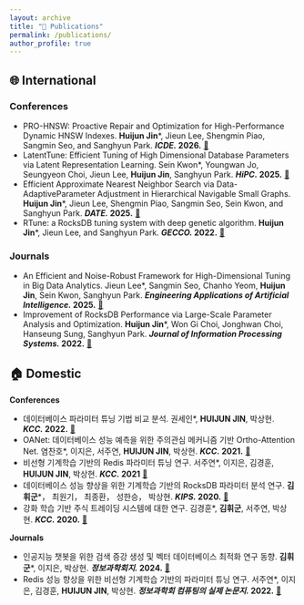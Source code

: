 ```yaml
---
layout: archive
title: "📝 Publications"
permalink: /publications/
author_profile: true
---
```

## 🌐 International
### Conferences
* PRO-HNSW: Proactive Repair and Optimization for High-Performance Dynamic HNSW Indexes. **Huijun Jin***, Jieun Lee, Shengmin Piao, Sangmin Seo, and Sanghyun Park. **_ICDE._ 2026.** [📖]()
* LatentTune: Efficient Tuning of High Dimensional Database Parameters via Latent Representation Learning. Sein Kwon*, Youngwan Jo, Seungyeon Choi, Jieun Lee, **Huijun Jin**, Sanghyun Park. **_HiPC._ 2025.** [📖]()
* Efficient Approximate Nearest Neighbor Search via Data-AdaptiveParameter Adjustment in Hierarchical Navigable Small Graphs. **Huijun Jin***, Jieun Lee, Shengmin Piao, Sangmin Seo, Sein Kwon, and Sanghyun Park. **_DATE._ 2025.** [📖](https://ieeexplore.ieee.org/document/10992903)
* RTune: a RocksDB tuning system with deep genetic algorithm. **Huijun Jin***, Jieun Lee, and Sanghyun Park. **_GECCO._ 2022.** [📖](https://doi.org/10.1145/3512290.3528726)
  
### Journals
* An Efficient and Noise-Robust Framework for High-Dimensional Tuning in Big Data Analytics. Jieun Lee*, Sangmin Seo, Chanho Yeom, **Huijun Jin**, Sein Kwon, Sanghyun Park. **_Engineering Applications of Artificial Intelligence._ 2025.** [📖](https://doi.org/10.1016/j.engappai.2025.111332)
* Improvement of RocksDB Performance via Large-Scale Parameter Analysis and Optimization. **Huijun Jin***, Won Gi Choi, Jonghwan Choi, Hanseung Sung, Sanghyun Park. **_Journal of Information Processing Systems._ 2022.** [📖](https://koreascience.kr/article/JAKO202220257593379.page)


## 🏠 Domestic
**Conferences**
* 데이터베이스 파라미터 튜닝 기법 비교 분석. 권세인*, **HUIJUN JIN**, 박상현. **_KCC._ 2022.** [📖](https://www.dbpia.co.kr/Journal/articleDetail?nodeId=NODE11113244)
* OANet: 데이터베이스 성능 예측을 위한 주의관심 메커니즘 기반 Ortho-Attention Net. 염찬호*, 이지은, 서주연, **HUIJUN JIN**, 박상현. **_KCC._ 2021.** [📖](https://www.dbpia.co.kr/Journal/articleDetail?nodeId=NODE11035616)
* 비선형 기계학습 기반의 Redis 파라미터 튜닝 연구. 서주연*, 이지은, 김경훈, **HUIJUN JIN**, 박상현. **_KCC._ 2021** [📖](https://www.dbpia.co.kr/Journal/articleDetail?nodeId=NODE10582832)
* 데이터베이스 성능 향상을 위한 기계학습 기반의 RocksDB 파라미터 분석 연구. **김휘군***， 최원기， 최종환， 성한승， 박상현. **_KIPS._ 2020.** [📖](http://delab.yonsei.ac.kr/jekyll/assets/files/publication/domestic/conference/KIPS_C2020B0294.pdf)
* 강화 학습 기반 주식 트레이딩 시스템에 대한 연구. 김경훈*, **김휘군**, 서주연, 박상현. **_KCC._ 2020.** [📖](https://www.dbpia.co.kr/journal/articleDetail?nodeId=NODE09874567)

**Journals**
* 인공지능 챗봇을 위한 검색 증강 생성 및 벡터 데이터베이스 최적화 연구 동향. **김휘군***, 이지은, 박상현. **_정보과학회지._ 2024.** [📖](https://www.dbpia.co.kr/Journal/articleDetail?nodeId=NODE11733659)
* Redis 성능 향상을 위한 비선형 기계학습 기반의 파라미터 튜닝 연구. 서주연*, 이지은, 김경훈, **HUIJUN JIN**, 박상현. **_정보과학회 컴퓨팅의 실제 논문지._ 2022.** [📖](https://www.dbpia.co.kr/Journal/articleDetail?nodeId=NODE11076056)
